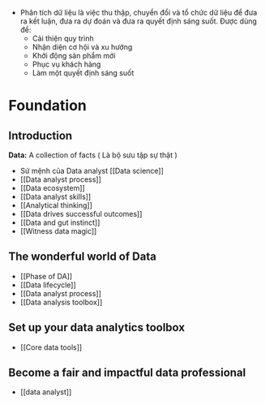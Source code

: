 - Phân tích dữ liệu là việc thu thập, chuyển đổi và tổ chức dữ liệu
để đưa ra kết luận, đưa ra dự đoán và đưa ra quyết định sáng suốt. Được dùng để: 
	- Cải thiện quy trình
	- Nhận diện cơ hội và xu hướng
	- Khởi động sản phẩm mới
	- Phục vụ khách hàng
	- Làm một quyết định sáng suốt
# Foundation
## Introduction
**Data:** A collection of facts ( Là bộ sưu tập sự thật )
- Sứ mệnh của Data analyst [[Data science]]
- [[Data analyst process]]
- [[Data ecosystem]]
- [[Data analyst skills]]
- [[Analytical thinking]]
- [[Data drives successful outcomes]]
- [[Data and gut instinct]]
- [[Witness data magic]]
## The wonderful world of Data
- [[Phase of DA]]
- [[Data lifecycle]]
- [[Data analyst process]]
- [[Data analysis toolbox]]
## Set up your data analytics toolbox
- [[Core data tools]]
## Become a fair and impactful data professional
- [[data analyst]]